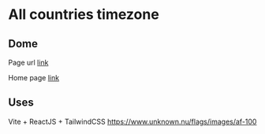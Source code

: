 # All countries timezone

## Dome

Page url [link](https://appsaeed.github.io/timezones)

Home page [link](https://appsaeed.github.io)


## Uses
Vite + ReactJS + TailwindCSS
https://www.unknown.nu/flags/images/af-100
